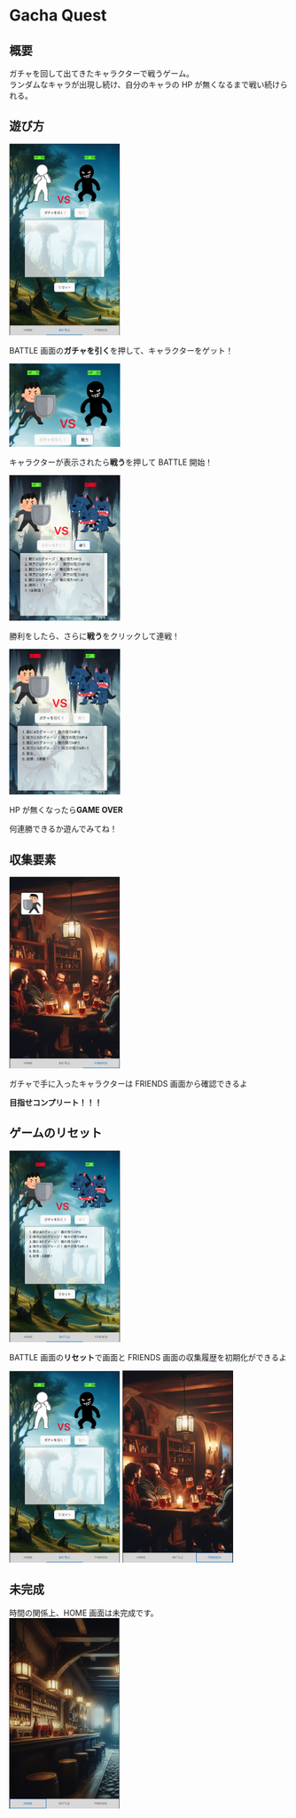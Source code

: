 # Gacha Quest

## 概要

ガチャを回して出てきたキャラクターで戦うゲーム。  
ランダムなキャラが出現し続け、自分のキャラの HP が無くなるまで戦い続けられる。

## 遊び方

 <img width="200" alt="battle1_1" src="ReadmeImg/Battle1.png">

BATTLE 画面の**ガチャを引く**を押して、キャラクターをゲット！

 <img width="200" alt="battle2" src="ReadmeImg/Battle2.png">

キャラクターが表示されたら**戦う**を押して BATTLE 開始！

 <img width="200" alt="battle3" src="ReadmeImg/Battle3.png">

勝利をしたら、さらに**戦う**をクリックして連戦！

 <img width="200" alt="battle4" src="ReadmeImg/Battle4.png">

HP が無くなったら**GAME OVER**

何連勝できるか遊んでみてね！

## 収集要素

 <img width="200" alt="friend1" src="ReadmeImg/Friends1.png">

ガチャで手に入ったキャラクターは FRIENDS 画面から確認できるよ

**目指せコンプリート！！！**

## ゲームのリセット

 <img width="200" alt="battle5" src="ReadmeImg/Battle5.png">

BATTLE 画面の**リセット**で画面と FRIENDS 画面の収集履歴を初期化ができるよ

<img width="200" alt="battle1_2" src="ReadmeImg/Battle1.png">

 <img width="200" alt="friend2" src="ReadmeImg/friend2.png">

## 未完成

時間の関係上、HOME 画面は未完成です。  
<img width="200" alt="home" src="ReadmeImg/Home.png">
